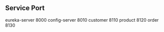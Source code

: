 
Service     Port
--------------------
eureka-server      8000
config-server      8010
customer           8110
product            8120
order              8130
